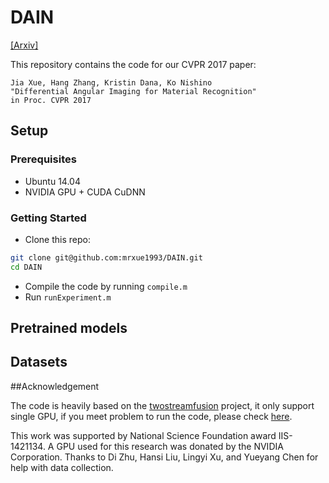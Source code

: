 # DAIN

[[Arxiv]](https://arxiv.org/abs/1612.02372)

This repository contains the code for our CVPR 2017 paper:

    Jia Xue, Hang Zhang, Kristin Dana, Ko Nishino
    "Differential Angular Imaging for Material Recognition"
    in Proc. CVPR 2017

## Setup

### Prerequisites

- Ubuntu 14.04
- NVIDIA GPU + CUDA CuDNN

### Getting Started

- Clone this repo:
```bash
git clone git@github.com:mrxue1993/DAIN.git
cd DAIN
```
- Compile the code by running ```compile.m```
- Run ```runExperiment.m```

## Pretrained models

## Datasets

##Acknowledgement

The code is heavily based on the [twostreamfusion](https://github.com/feichtenhofer/twostreamfusion) project, it only support single GPU, if you meet problem to run the code, please check [here](https://github.com/feichtenhofer/twostreamfusion/issues).

This work was supported by National Science Foundation award IIS-1421134. A GPU used for this research was donated by the NVIDIA Corporation. Thanks to Di Zhu, Hansi Liu, Lingyi Xu, and Yueyang Chen for help with data collection.
